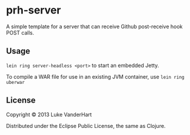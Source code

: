 # prh-server

A simple template for a server that can receive Github post-receive hook
POST calls.

## Usage

`lein ring server-headless <port>` to start an embedded Jetty.

To compile a WAR file for use in an existing JVM container, use `lein ring uberwar`

## License

Copyright © 2013 Luke VanderHart

Distributed under the Eclipse Public License, the same as Clojure.
